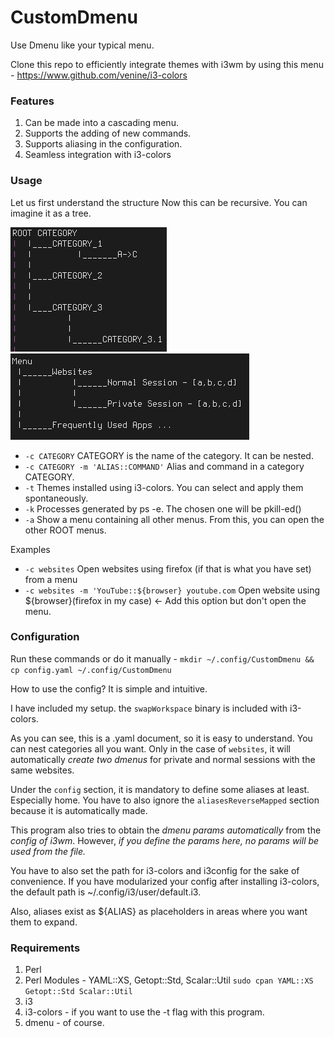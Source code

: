 # CustomDmenu
Use Dmenu like your typical menu.

Clone this repo to efficiently integrate themes with i3wm by using this menu - https://www.github.com/venine/i3-colors

### Features
1. Can be made into a cascading menu.
2. Supports the adding of new commands.
3. Supports aliasing in the configuration. 
4. Seamless integration with i3-colors

### Usage
Let us first understand the structure 
Now this can be recursive. You can imagine it as a tree.

![Structure](https://github.com/venine/CustomDmenu/blob/master/cdmenu.png?raw=true)
![Structure](https://github.com/venine/CustomDmenu/blob/master/cdmenu1eg.png?raw=true)

- `-c CATEGORY`				CATEGORY is the name of the category. It can be nested.
- `-c CATEGORY -m 'ALIAS::COMMAND'`	Alias and command in a category CATEGORY.
- `-t`					Themes installed using i3-colors. You can select and apply them spontaneously.
- `-k`					Processes generated by ps -e. The chosen one will be pkill-ed()
- `-a`					Show a menu containing all other menus. From this, you can open the other ROOT menus.

Examples
- `-c websites`						Open websites using firefox (if that is what you have set) from a menu
- `-c websites -m 'YouTube::${browser} youtube.com`       Open website using ${browser}(firefox in my case) <- Add this option but don't open the menu.

### Configuration
Run these commands or do it manually -
`mkdir ~/.config/CustomDmenu && cp config.yaml ~/.config/CustomDmenu`

How to use the config?
It is simple and intuitive.

I have included my setup. the `swapWorkspace` binary is included with i3-colors.

As you can see, this is a .yaml document, so it is easy to understand. You can nest categories all you want. Only in the case of `websites`, it will automatically *create two dmenus* for private and normal sessions with the same websites.

Under the `config` section, it is mandatory to define some aliases at least. Especially home. You have to also ignore the `aliasesReverseMapped` section because it is automatically made. 

This program also tries to obtain the *dmenu params automatically* from the *config of i3wm*. However, *if you define the params here, no params will be used from the file.*

You have to also set the path for i3-colors and i3config for the sake of convenience. If you have modularized your config after installing i3-colors, the default path is ~/.config/i3/user/default.i3.		

Also, aliases exist as ${ALIAS} as placeholders in areas where you want them to expand. 

### Requirements
1. Perl
2. Perl Modules - YAML::XS, Getopt::Std, Scalar::Util `sudo cpan YAML::XS Getopt::Std Scalar::Util`
3. i3 
4. i3-colors - if you want to use the -t flag with this program. 
5. dmenu - of course. 
